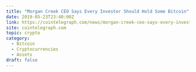 ```yaml
---
title: "Morgan Creek CEO Says Every Investor Should Hold Some Bitcoin"
date: 2019-05-23T23:40:00Z
link: https://cointelegraph.com/news/morgan-creek-ceo-says-every-investor-should-hold-some-bitcoin?utm_medium=RSS&utm_source=hune
site: cointelegraph.com
topic: crypto
category:
  - Bitcoin
  - Cryptocurrencies
  - Assets
draft: false
---
```

